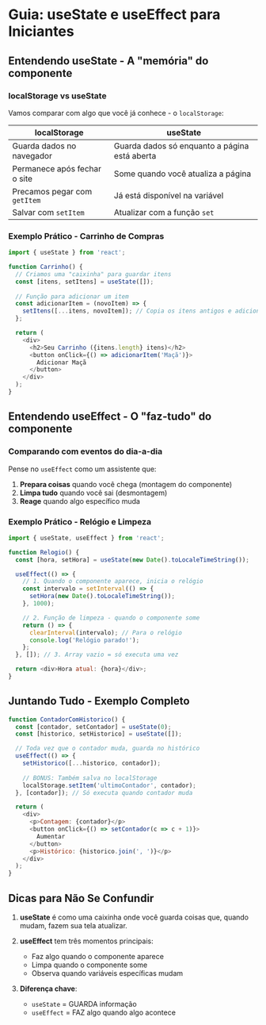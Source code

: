 # Guia: useState e useEffect para Iniciantes

## Entendendo useState - A "memória" do componente

### localStorage vs useState
Vamos comparar com algo que você já conhece - o `localStorage`:

| localStorage               | useState                     |
|----------------------------|------------------------------|
| Guarda dados no navegador   | Guarda dados só enquanto a página está aberta |
| Permanece após fechar o site | Some quando você atualiza a página |
| Precamos pegar com `getItem`| Já está disponível na variável |
| Salvar com `setItem`        | Atualizar com a função `set` |

### Exemplo Prático - Carrinho de Compras

```javascript
import { useState } from 'react';

function Carrinho() {
  // Criamos uma "caixinha" para guardar itens
  const [itens, setItens] = useState([]);
  
  // Função para adicionar um item
  const adicionarItem = (novoItem) => {
    setItens([...itens, novoItem]); // Copia os itens antigos e adiciona o novo
  };

  return (
    <div>
      <h2>Seu Carrinho ({itens.length} itens)</h2>
      <button onClick={() => adicionarItem('Maçã')}>
        Adicionar Maçã
      </button>
    </div>
  );
}
```

## Entendendo useEffect - O "faz-tudo" do componente

### Comparando com eventos do dia-a-dia
Pense no `useEffect` como um assistente que:

1. **Prepara coisas** quando você chega (montagem do componente)
2. **Limpa tudo** quando você sai (desmontagem)
3. **Reage** quando algo específico muda

### Exemplo Prático - Relógio e Limpeza

```javascript
import { useState, useEffect } from 'react';

function Relogio() {
  const [hora, setHora] = useState(new Date().toLocaleTimeString());

  useEffect(() => {
    // 1. Quando o componente aparece, inicia o relógio
    const intervalo = setInterval(() => {
      setHora(new Date().toLocaleTimeString());
    }, 1000);

    // 2. Função de limpeza - quando o componente some
    return () => {
      clearInterval(intervalo); // Para o relógio
      console.log('Relógio parado!');
    };
  }, []); // 3. Array vazio = só executa uma vez

  return <div>Hora atual: {hora}</div>;
}
```

## Juntando Tudo - Exemplo Completo

```javascript
function ContadorComHistorico() {
  const [contador, setContador] = useState(0);
  const [historico, setHistorico] = useState([]);

  // Toda vez que o contador muda, guarda no histórico
  useEffect(() => {
    setHistorico([...historico, contador]);
    
    // BONUS: Também salva no localStorage
    localStorage.setItem('ultimoContador', contador);
  }, [contador]); // Só executa quando contador muda

  return (
    <div>
      <p>Contagem: {contador}</p>
      <button onClick={() => setContador(c => c + 1)}>
        Aumentar
      </button>
      <p>Histórico: {historico.join(', ')}</p>
    </div>
  );
}
```

## Dicas para Não Se Confundir

1. **useState** é como uma caixinha onde você guarda coisas que, quando mudam, fazem sua tela atualizar.

2. **useEffect** tem três momentos principais:
   - Faz algo quando o componente aparece
   - Limpa quando o componente some
   - Observa quando variáveis específicas mudam

3. **Diferença chave**:
   - `useState` = GUARDA informação
   - `useEffect` = FAZ algo quando algo acontece

